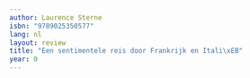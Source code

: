 ```yaml
---
author: Laurence Sterne
isbn: "9789025350577"
lang: nl
layout: review
title: "Een sentimentele reis door Frankrijk en Itali\xEB"
year: 0
---
```

